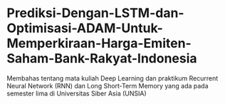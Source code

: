 # Prediksi-Dengan-LSTM-dan-Optimisasi-ADAM-Untuk-Memperkiraan-Harga-Emiten-Saham-Bank-Rakyat-Indonesia
Membahas tentang mata kuliah  Deep Learning dan praktikum Recurrent Neural Network (RNN) dan Long Short-Term Memory yang ada pada semester lima di Universitas Siber Asia (UNSIA)
